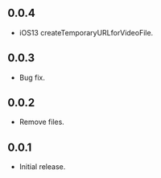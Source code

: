 ## 0.0.4
* iOS13 createTemporaryURLforVideoFile.

## 0.0.3
* Bug fix.

## 0.0.2
* Remove files.

## 0.0.1

* Initial release.
